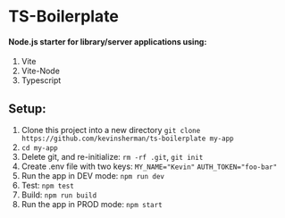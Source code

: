 # TS-Boilerplate

#### Node.js starter for library/server applications using:

1. Vite
2. Vite-Node
3. Typescript

## Setup:

1. Clone this project into a new directory `git clone https://github.com/kevinsherman/ts-boilerplate my-app`
2. `cd my-app`
3. Delete git, and re-initialize: `rm -rf .git`, `git init`
4. Create .env file with two keys:
   `MY_NAME="Kevin"`
   `AUTH_TOKEN="foo-bar"`
5. Run the app in DEV mode: `npm run dev`
6. Test: `npm test`
7. Build: `npm run build`
8. Run the app in PROD mode: `npm start`
